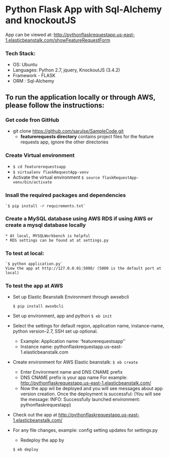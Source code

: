 # Python Flask App with Sql-Alchemy and knockoutJS
App can be viewed at: http://pythonflaskrequestapp.us-east-1.elasticbeanstalk.com/showFeatureRequestForm

### Tech Stack:
*	OS: Ubuntu 
*	Languages: Python 2.7, jquery, KnockoutJS (3.4.2)
*	Framework - FLASK
*	ORM : Sql-Alchemy



## To run the application locally or through AWS, please follow the instructions:

### Get code fron GitHub
*   git clone https://github.com/sarulse/SampleCode.git
	* **featurerequests directory** contains project files for the feature requests app, ignore the other directories
### Create Virtual environment
*   `$ cd featurerequestsapp`
*	`$ virtualenv flaskRequestApp-venv`
*   Activate the virtual environment
	`$ source flaskRequestApp-venv/bin/activate`
### Insall the required packages and dependencies

	`$ pip install -r requirements.txt`
### Create a MySQL database using AWS RDS if using AWS or create a mysql database locally
	* At local, MYSQLWorkbench is helpful
	* RDS settings can be found at at settings.py
### To test at local: 	

	`$ python application.py`
	View the app at http://127.0.0.01:5000/ (5000 is the default port at local)
    
    
### To test the app at AWS
* Set up Elastic Beanstalk Environment through awsebcli

	`$ pip install awsebcli`
* Set up environment, app and python 
	`$ eb init`
* Select the settings for default region, application name, instance-name, python version-2.7, SSH set up optional.
	* Example: Application name: ‘featurerequestsapp’'
	* Instance name: pythonflaskrequestapp.us-east-1.elasticbeanstalk.com
* Create environment for AWS Elastic beanstalk:
	`$ eb create`
	
	* Enter Envirorment name and DNS CNAME prefix
	* DNS CNAME prefix is your app name For example: http://pythonflaskrequestapp.us-east-1.elasticbeanstalk.com/
	* Now the app wil be deployed and you will see messages about app version creation. Once the deployment is successful:
	(You will see the message: INFO: Successfully launched environment: pythonflaskrequestapp)
	
* Check out the app at http://pythonflaskrequestapp.us-east-1.elasticbeanstalk.com/
* For any file changes, example: config setting updates for settings.py
	* Redeploy the app by
	
	`$ eb deploy`
	
	  

	
	
	
	
	





